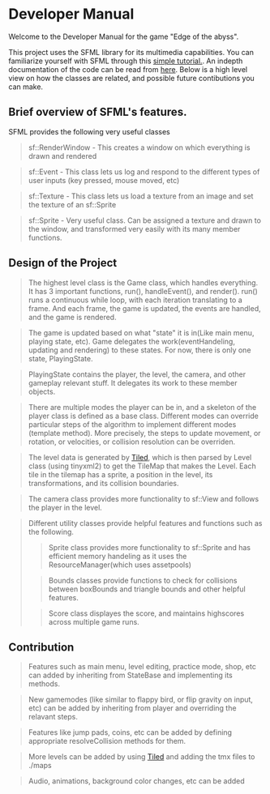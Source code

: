 # Developer Manual

Welcome to the Developer Manual for the game "Edge of the abyss".

This project uses the SFML library for its multimedia capabilities. You can familiarize 
yourself with SFML through this [simple tutorial.](https://www.sfml-dev.org/tutorials/2.5/). An
indepth documentation of the code can be read from [here](html/index.html).
Below is a high level view on how the classes are related, and possible future contibutions
you can make.

## Brief overview of SFML's features.
SFML provides the following very useful classes

> sf::RenderWindow - This creates a window on which everything is drawn and rendered

> sf::Event - This class lets us log and respond to the different types of user inputs (key pressed, mouse moved, etc)

> sf::Texture - This class lets us load a texture from an image and set the texture of an sf::Sprite

> sf::Sprite - Very useful class. Can be assigned a texture and drawn to the window, and transformed very easily with its many member functions.

## Design of the Project

> The highest level class is the Game class, which handles everything. It has 3 important functions, run(), handleEvent(), and render(). run() runs a continuous while loop, with each iteration translating to a frame. And each frame, the game is updated, the events are handled, and the game is rendered.  

> The game is updated based on what "state" it is in(Like main menu, playing state, etc). Game delegates the work(eventHandeling, updating and rendering) to these states. For now, there is only one state, PlayingState.  

> PlayingState contains the player, the level, the camera, and other gameplay relevant stuff. It delegates its work to these member objects.

> There are multiple modes the player can be in, and a skeleton of the player class is defined as a base class. Different modes can override particular steps of the algorithm to implement different modes (template method). More precisely, the steps to update movement, or rotation, or velocities, or collision resolution can be overriden.

> The level data is generated by [Tiled](https://www.mapeditor.org/), which is then parsed by Level class (using tinyxml2) to get the TileMap that makes the Level. Each tile in the tilemap has a sprite, a position in the level, its transformations, and its collision boundaries.

> The camera class provides more functionality to sf::View and follows the player in the level.

> Different utility classes provide helpful features and functions such as the following.
>> Sprite class provides more functionality to sf::Sprite and has efficient memory handeling as it uses the ResourceManager(which uses assetpools)
>
>> Bounds classes provide functions to check for collisions between boxBounds and triangle bounds and other helpful features.
>
>> Score class displayes the score, and maintains highscores across multiple game runs.


## Contribution

> Features such as main menu, level editing, practice mode, shop, etc can added by inheriting from StateBase and implementing its methods.

> New gamemodes (like similar to flappy bird, or flip gravity on input, etc) can be added by inheriting from player and overriding the relavant steps.

> Features like jump pads, coins, etc can be added by defining appropriate resolveCollision methods for them.

> More levels can be added by using [Tiled](https://www.mapeditor.org/) and adding the tmx files to ./maps

> Audio, animations, background color changes, etc can be added